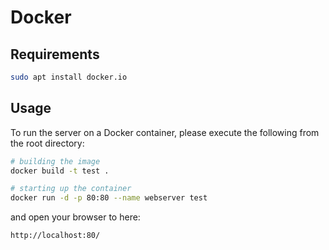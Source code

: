 # Docker

## Requirements

```bash
sudo apt install docker.io
```

## Usage
To run the server on a Docker container, please execute the following from the root directory:

```bash
# building the image
docker build -t test .

# starting up the container
docker run -d -p 80:80 --name webserver test
```
and open your browser to here:
```
http://localhost:80/
```
